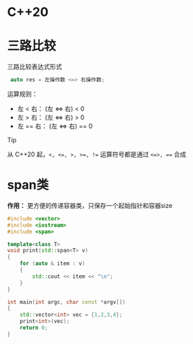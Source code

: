 # C++20

# 三路比较

三路比较表达式形式

```cpp
 auto res = 左操作数 <=> 右操作数;
```
运算规则：
- 左 < 右： (左 <=> 右) < 0
- 左 > 右： (左 <=> 右) > 0
- 左 == 右： (左 <=> 右) == 0

> [!tip]
> 从 C++20 起，`<, <=, >, >=, !=` 运算符号都是通过 `<=>, ==` 合成

# span类

**作用：** 更方便的传递容器类，只保存一个起始指针和容器size

```cpp
#include <vector>
#include <iostream>
#include <span>

template<class T>
void print(std::span<T> v)
{
    for (auto & item : v)
    {    
        std::cout << item << "\n";
    }
}

int main(int argc, char const *argv[])
{
    std::vector<int> vec = {1,2,3,4};
    print<int>(vec);
    return 0;
}
```

